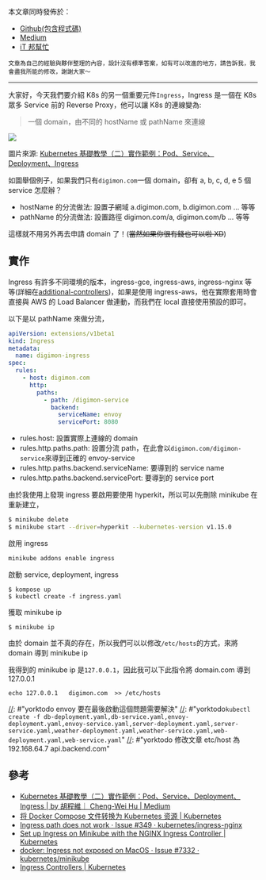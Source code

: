 本文章同時發佈於：

- [Github(包含程式碼)](https://github.com/superj80820/2020-ithelp-contest/blob/master/DAY19)
- [Medium](https://medium.com/%E9%AB%92%E6%A1%B6%E5%AD%90/day19-%E4%BA%86%E8%A7%A3-k8s-%E4%B8%AD%E7%9A%84%E5%A4%A7%E9%96%80%E7%A5%9E-ingress-ee996d8837ae)
- [iT 邦幫忙](https://ithelp.ithome.com.tw/articles/10248658)

```
文章為自己的經驗與夥伴整理的內容，設計沒有標準答案，如有可以改進的地方，請告訴我，我會盡我所能的修改，謝謝大家～
```

---

大家好，今天我們要介紹 K8s 的另一個重要元件`Ingress`，Ingress 是一個在 K8s 眾多 Service 前的 Reverse Proxy，他可以讓 K8s 的連線變為:

> 一個 domain，由不同的 hostName 或 pathName 來連線

![](https://i.imgur.com/AVb15MY.png)

圖片來源: [Kubernetes 基礎教學（二）實作範例：Pod、Service、Deployment、Ingress](https://medium.com/@C.W.Hu/kubernetes-implement-ingress-deployment-tutorial-7431c5f96c3e)

如圖舉個例子，如果我們只有`digimon.com`一個 domain，卻有 a, b, c, d, e 5 個 service 怎麼辦？

- hostName 的分流做法: 設置子網域 a.digimon.com, b.digimon.com ... 等等
- pathName 的分流做法: 設置路徑 digimon.com/a, digimon.com/b ... 等等

這樣就不用另外再去申請 domain 了！(~~當然如果你很有錢也可以啦 XD~~)

## 實作

Ingress 有許多不同環境的版本，ingress-gce, ingress-aws, ingress-nginx 等等(詳細在[additional-controllers](https://kubernetes.io/docs/concepts/services-networking/ingress-controllers/#additional-controllers))，如果是使用 ingress-aws，他在實際套用時會直接與 AWS 的 Load Balancer 做連動，而我們在 local 直接使用預設的即可。

以下是以 pathName 來做分流，

```yaml
apiVersion: extensions/v1beta1
kind: Ingress
metadata:
  name: digimon-ingress
spec:
  rules:
    - host: digimon.com
      http:
        paths:
          - path: /digimon-service
            backend:
              serviceName: envoy
              servicePort: 8080
```

- rules.host: 設置實際上連線的 domain
- rules.http.paths.path: 設置分流 path，在此會以`digimon.com/digimon-service`來導到正確的 envoy-service
- rules.http.paths.backend.serviceName: 要導到的 service name
- rules.http.paths.backend.servicePort: 要導到的 service port

由於我使用上發現 ingress 要啟用要使用 hyperkit，所以可以先刪除 minikube 在重新建立，

```bash
$ minikube delete
$ minikube start --driver=hyperkit --kubernetes-version v1.15.0
```

啟用 ingress

```bash
minikube addons enable ingress
```

啟動 service, deployment, ingress

```
$ kompose up
$ kubectl create -f ingress.yaml
```

獲取 minikube ip

```
$ minikube ip
```

由於 domain 並不真的存在，所以我們可以以修改`/etc/hosts`的方式，來將 domain 導到 minikube ip

我得到的 minikube ip 是`127.0.0.1`，因此我可以下此指令將 domain.com 導到 127.0.0.1

```
echo 127.0.0.1   digimon.com  >> /etc/hosts
```

[//]: #"yorktodo將前後端分離，改固定ip"

[//]: #"yorktodo envoy 要在最後啟動這個問題需要解決"
[//]: #"yorktodo`kubectl create -f db-deployment.yaml,db-service.yaml,envoy-deployment.yaml,envoy-service.yaml,server-deployment.yaml,server-service.yaml,weather-deployment.yaml,weather-service.yaml,web-deployment.yaml,web-service.yaml`"
[//]: #"yorktodo 修改文章 etc/host 為 192.168.64.7 api.backend.com"

## 參考

- [Kubernetes 基礎教學（二）實作範例：Pod、Service、Deployment、Ingress | by 胡程維｜ Cheng-Wei Hu | Medium](https://medium.com/@C.W.Hu/kubernetes-implement-ingress-deployment-tutorial-7431c5f96c3e)
- [将 Docker Compose 文件转换为 Kubernetes 资源 | Kubernetes](https://kubernetes.io/zh/docs/tasks/configure-pod-container/translate-compose-kubernetes/)
- [Ingress path does not work · Issue #349 · kubernetes/ingress-nginx](https://github.com/kubernetes/ingress-nginx/issues/349)
- [Set up Ingress on Minikube with the NGINX Ingress Controller | Kubernetes](https://kubernetes.io/docs/tasks/access-application-cluster/ingress-minikube/)
- [docker: Ingress not exposed on MacOS · Issue #7332 · kubernetes/minikube](https://github.com/kubernetes/minikube/issues/7332)
- [Ingress Controllers | Kubernetes](https://kubernetes.io/docs/concepts/services-networking/ingress-controllers/#additional-controllers)
